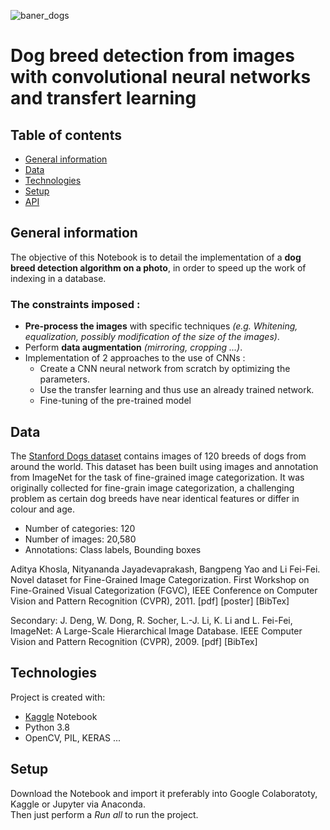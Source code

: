 ![baner_dogs](http://www.mf-data-science.fr/images/projects/dogs.jpg)
# Dog breed detection from images with convolutional neural networks and transfert learning

## Table of contents
* [General information](#general-info)
* [Data](#data)
* [Technologies](#technologies)
* [Setup](#setup)
* [API](#API)

## <span id="general-info">General information</span>
The objective of this Notebook is to detail the implementation of a **dog breed detection algorithm on a photo**, in order to speed up the work of indexing in a database.

### The constraints imposed :
- **Pre-process the images** with specific techniques *(e.g. Whitening, equalization, possibly modification of the size of the images)*.
- Perform **data augmentation** *(mirroring, cropping ...)*.
- Implementation of 2 approaches to the use of CNNs :
    - Create a CNN neural network from scratch by optimizing the parameters.     
    - Use the transfer learning and thus use an already trained network.
    - Fine-tuning of the pre-trained model

## <span id="data">Data</span>
The [Stanford Dogs dataset](http://vision.stanford.edu/aditya86/ImageNetDogs/) contains images of 120 breeds of dogs from around the world. This dataset has been built using images and annotation from ImageNet for the task of fine-grained image categorization. It was originally collected for fine-grain image categorization, a challenging problem as certain dog breeds have near identical features or differ in colour and age.
- Number of categories: 120
- Number of images: 20,580
- Annotations: Class labels, Bounding boxes

Aditya Khosla, Nityananda Jayadevaprakash, Bangpeng Yao and Li Fei-Fei. Novel dataset for Fine-Grained Image Categorization. First Workshop on Fine-Grained Visual Categorization (FGVC), IEEE Conference on Computer Vision and Pattern Recognition (CVPR), 2011. [pdf] [poster] [BibTex]

Secondary:
J. Deng, W. Dong, R. Socher, L.-J. Li, K. Li and L. Fei-Fei, ImageNet: A Large-Scale Hierarchical Image Database. IEEE Computer Vision and Pattern Recognition (CVPR), 2009. [pdf] [BibTex]
	
## <span id="technologies">Technologies</span>
Project is created with:
* [Kaggle](https://www.kaggle.com/michaelfumery) Notebook
* Python 3.8
* OpenCV, PIL, KERAS ...

	
## <span id="setup">Setup</span>
Download the Notebook and import it preferably into Google Colaboratoty, Kaggle or Jupyter via Anaconda.      
Then just perform a *Run all* to run the project.